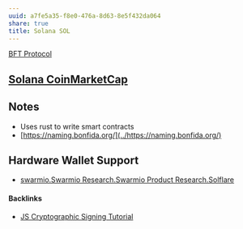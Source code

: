 ```yaml
---
uuid: a7fe5a35-f8e0-476a-8d63-8e5f432da064
share: true
title: Solana SOL
---
```

[BFT Protocol](../fc164921-dd59-411b-987a-2984b5603be7)

## [Solana  CoinMarketCap](https://coinmarketcap.com/currencies/solana/)

## Notes

* Uses rust to write smart contracts
* [https://naming.bonfida.org/](../https://naming.bonfida.org/)

## Hardware Wallet Support

* [swarmio.Swarmio Research.Swarmio Product Research.Solflare](../Solflare)

#### Backlinks

* [JS Cryptographic Signing Tutorial](/be82e67e-13f4-4c86-b3ec-b32852c54e2b)